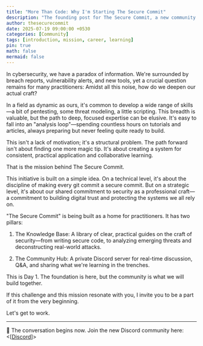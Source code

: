 ```yaml
---
title: "More Than Code: Why I'm Starting The Secure Commit"
description: "The founding post for The Secure Commit, a new community and knowledge base for practitioners on a journey to master the craft of cybersecurity."
author: thesecurecommit
date: 2025-07-19 09:00:00 +0530
categories: [Community]
tags: [introduction, mission, career, learning]
pin: true
math: false
mermaid: false
---
```


In cybersecurity, we have a paradox of information. We're surrounded by breach reports, vulnerability alerts, and new tools, yet a crucial question remains for many practitioners: Amidst all this noise, how do we deepen our actual craft?

In a field as dynamic as ours, it's common to develop a wide range of skills—a bit of pentesting, some threat modeling, a little scripting. This breadth is valuable, but the path to deep, focused expertise can be elusive. It's easy to fall into an "analysis loop"—spending countless hours on tutorials and articles, always preparing but never feeling quite ready to build.

This isn't a lack of motivation; it's a structural problem. The path forward isn't about finding one more magic tip. It's about creating a system for consistent, practical application and collaborative learning.

That is the mission behind The Secure Commit.

This initiative is built on a simple idea. On a technical level, it's about the discipline of making every git commit a secure commit. But on a strategic level, it's about our shared commitment to security as a professional craft—a commitment to building digital trust and protecting the systems we all rely on.

"The Secure Commit" is being built as a home for practitioners. It has two pillars:

1. The Knowledge Base: A library of clear, practical guides on the craft of security—from writing secure code, to analyzing emerging threats and deconstructing real-world attacks.

2. The Community Hub: A private Discord server for real-time discussion, Q&A, and sharing what we're learning in the trenches.

This is Day 1. The foundation is here, but the community is what we will build together.

If this challenge and this mission resonate with you, I invite you to be a part of it from the very beginning.

Let's get to work.

---

💬 The conversation begins now. Join the new Discord community here:
<[[Discord](https://discord.gg/46kXmpxr)]>